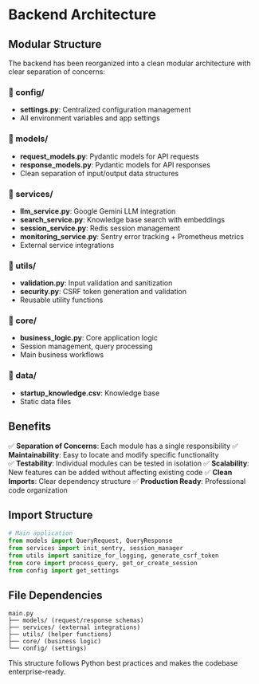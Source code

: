 # Backend Architecture

## Modular Structure

The backend has been reorganized into a clean modular architecture with clear separation of concerns:

### 📁 config/
- **settings.py**: Centralized configuration management
- All environment variables and app settings

### 📁 models/
- **request_models.py**: Pydantic models for API requests
- **response_models.py**: Pydantic models for API responses
- Clean separation of input/output data structures

### 📁 services/
- **llm_service.py**: Google Gemini LLM integration
- **search_service.py**: Knowledge base search with embeddings
- **session_service.py**: Redis session management
- **monitoring_service.py**: Sentry error tracking + Prometheus metrics
- External service integrations

### 📁 utils/
- **validation.py**: Input validation and sanitization
- **security.py**: CSRF token generation and validation
- Reusable utility functions

### 📁 core/
- **business_logic.py**: Core application logic
- Session management, query processing
- Main business workflows

### 📁 data/
- **startup_knowledge.csv**: Knowledge base
- Static data files

## Benefits

✅ **Separation of Concerns**: Each module has a single responsibility
✅ **Maintainability**: Easy to locate and modify specific functionality  
✅ **Testability**: Individual modules can be tested in isolation
✅ **Scalability**: New features can be added without affecting existing code
✅ **Clean Imports**: Clear dependency structure
✅ **Production Ready**: Professional code organization

## Import Structure

```python
# Main application
from models import QueryRequest, QueryResponse
from services import init_sentry, session_manager
from utils import sanitize_for_logging, generate_csrf_token
from core import process_query, get_or_create_session
from config import get_settings
```

## File Dependencies

```
main.py
├── models/ (request/response schemas)
├── services/ (external integrations)
├── utils/ (helper functions)
├── core/ (business logic)
└── config/ (settings)
```

This structure follows Python best practices and makes the codebase enterprise-ready.